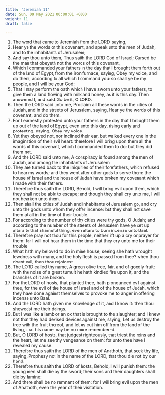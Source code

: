 ```yaml
---
title: 'Jeremiah 11'
date: Sun, 09 May 2021 00:00:01 +0000
weight: 11
draft: false
  
---
```


1. The word that came to Jeremiah from the LORD, saying,
2. Hear ye the words of this covenant, and speak unto the men of Judah, and to the inhabitants of Jerusalem;
3. And say thou unto them, Thus saith the LORD God of Israel; Cursed be the man that obeyeth not the words of this covenant,
4. Which I commanded your fathers in the day that I brought them forth out of the land of Egypt, from the iron furnace, saying, Obey my voice, and do them, according to all which I command you: so shall ye be my people, and I will be your God:
5. That I may perform the oath which I have sworn unto your fathers, to give them a land flowing with milk and honey, as it is this day. Then answered I, and said, So be it, O LORD.
6. Then the LORD said unto me, Proclaim all these words in the cities of Judah, and in the streets of Jerusalem, saying, Hear ye the words of this covenant, and do them.
7. For I earnestly protested unto your fathers in the day that I brought them up out of the land of Egypt, even unto this day, rising early and protesting, saying, Obey my voice.
8. Yet they obeyed not, nor inclined their ear, but walked every one in the imagination of their evil heart: therefore I will bring upon them all the words of this covenant, which I commanded them to do: but they did them not.
9. And the LORD said unto me, A conspiracy is found among the men of Judah, and among the inhabitants of Jerusalem.
10. They are turned back to the iniquities of their forefathers, which refused to hear my words; and they went after other gods to serve them: the house of Israel and the house of Judah have broken my covenant which I made with their fathers.
11. Therefore thus saith the LORD, Behold, I will bring evil upon them, which they shall not be able to escape; and though they shall cry unto me, I will not hearken unto them.
12. Then shall the cities of Judah and inhabitants of Jerusalem go, and cry unto the gods unto whom they offer incense: but they shall not save them at all in the time of their trouble.
13. For according to the number of thy cities were thy gods, O Judah; and according to the number of the streets of Jerusalem have ye set up altars to that shameful thing, even altars to burn incense unto Baal.
14. Therefore pray not thou for this people, neither lift up a cry or prayer for them: for I will not hear them in the time that they cry unto me for their trouble.
15. What hath my beloved to do in mine house, seeing she hath wrought lewdness with many, and the holy flesh is passed from thee? when thou doest evil, then thou rejoicest.
16. The LORD called thy name, A green olive tree, fair, and of goodly fruit: with the noise of a great tumult he hath kindled fire upon it, and the branches of it are broken.
17. For the LORD of hosts, that planted thee, hath pronounced evil against thee, for the evil of the house of Israel and of the house of Judah, which they have done against themselves to provoke me to anger in offering incense unto Baal.
18. And the LORD hath given me knowledge of it, and I know it: then thou shewedst me their doings.
19. But I was like a lamb or an ox that is brought to the slaughter; and I knew not that they had devised devices against me, saying, Let us destroy the tree with the fruit thereof, and let us cut him off from the land of the living, that his name may be no more remembered.
20. But, O LORD of hosts, that judgest righteously, that triest the reins and the heart, let me see thy vengeance on them: for unto thee have I revealed my cause.
21. Therefore thus saith the LORD of the men of Anathoth, that seek thy life, saying, Prophesy not in the name of the LORD, that thou die not by our hand:
22. Therefore thus saith the LORD of hosts, Behold, I will punish them: the young men shall die by the sword; their sons and their daughters shall die by famine:
23. And there shall be no remnant of them: for I will bring evil upon the men of Anathoth, even the year of their visitation.

